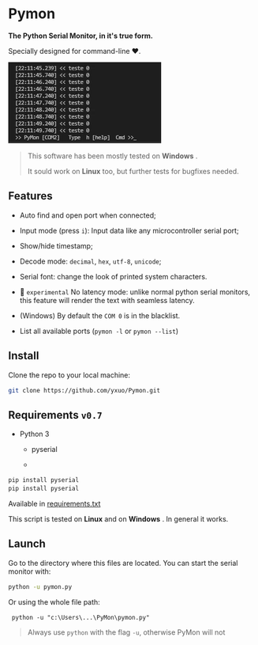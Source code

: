 # Pymon

**The Python  Serial Monitor, in it's true form.**

Specially designed for command-line :heart:.

![preview](pymon-preview.gif)

> This software has been mostly tested on **Windows** .
> 
> It sould work on **Linux** too, but further tests for bugfixes needed.

## Features

* Auto find and open port when connected;

* Input mode (press `i`): Input data like any microcontroller serial port;

* Show/hide timestamp;

* Decode mode: `decimal`, `hex`, `utf-8`, `unicode`;

* Serial font: change the look of printed system characters.

* :test_tube: `experimental` No latency mode: unlike normal python serial monitors, this feature will render the text with seamless latency.

* (Windows) By default the `COM 0` is in the blacklist. 

* List all available ports (`pymon -l` or `pymon --list`)

## Install

Clone the repo to your local machine:

```bash
git clone https://github.com/yxuo/Pymon.git
```

## Requirements `v0.7`

* Python 3
  
  * pyserial
  
  * 

```bash
pip install pyserial
pip install pyserial
```

Available in [requirements.txt](requirements.txt)

This script is tested on **Linux** and on **Windows** .
In general it works.

## Launch

Go to the directory where this files are located.
You can start the serial monitor with:

```bash
python -u pymon.py
```

Or using the whole file path:

```
 python -u "c:\Users\...\PyMon\pymon.py"
```

> Always use `python` with the flag `-u`, otherwise PyMon will not
